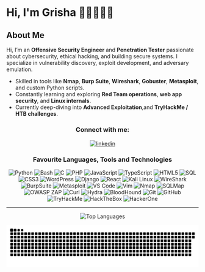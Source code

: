 # Hi, I'm Grisha 👋🏻👨🏻‍💻<h2 align="center">

## About Me

Hi, I’m an **Offensive Security Engineer** and **Penetration Tester** passionate about cybersecurity, ethical hacking, and building secure systems.
I specialize in vulnerability discovery, exploit development, and adversary emulation.
- Skilled in tools like **Nmap**, **Burp Suite**, **Wireshark**, **Gobuster**, **Metasploit**, and custom Python scripts.
- Constantly learning and exploring **Red Team operations**, **web app security**, and **Linux internals**.
- Currently deep-diving into **Advanced Exploitation**,and **TryHackMe / HTB challenges**.



<h3 align="center">Connect with me:</h3>
<p align="center">
  <a href="https://www.linkedin.com/in/grisha-petrosyan" target="_blank">
    <img align="center" src="https://raw.githubusercontent.com/rahuldkjain/github-profile-readme-generator/master/src/images/icons/Social/linked-in-alt.svg" alt="linkedin" height="30" width="40" />
  </a>
</p>

<h3 align="center">Favourite Languages, Tools and Technologies</h3>
<p align="center">
  <!-- Programming Languages & Web Technologies -->
  <img alt="Python" src="https://img.shields.io/badge/-Python-3776AB?style=flat&logo=python&logoColor=white" height="45" />
  <img alt="Bash" src="https://img.shields.io/badge/Bash-4EAA25?style=flat&logo=gnubash&logoColor=white" height="45" />
  <img alt="C" src="https://img.shields.io/badge/Language-00599C?style=flat&logo=c&logoColor=white" height="45" />
  <img alt="PHP" src="https://img.shields.io/badge/-PHP-777BB4?style=flat&logo=php&logoColor=white" height="45" />
  <img alt="JavaScript" src="https://img.shields.io/badge/-JavaScript-F7DF1E?style=flat&logo=javascript&logoColor=black" height="45" />
  <img alt="TypeScript" src="https://img.shields.io/badge/-TypeScript-3178C6?style=flat&logo=typescript&logoColor=black" height="45" />
  <img alt="HTML5" src="https://img.shields.io/badge/-HTML5-E34F26?style=flat&logo=html5&logoColor=white" height="45" />
  <img alt="SQL" src="https://img.shields.io/badge/-SQL-4479A1?style=flat&logo=postgresql&logoColor=white" height="45" />
  <img alt="CSS3" src="https://img.shields.io/badge/-CSS3-1572B6?style=flat&logo=css&logoColor=white" height="45"/>  
  <img alt="WordPress" src="https://img.shields.io/badge/-WordPress-21759B?style=flat&logo=wordpress&logoColor=white" height="45"/>
  <img alt="Django" src="https://img.shields.io/badge/-Django-092E20?style=flat&logo=django&logoColor=white" height="45"/>
  <img alt="React" src="https://img.shields.io/badge/-React-61DAFB?style=flat&logo=react&logoColor=white" height="45"/>
  <img alt="Kali Linux" src="https://img.shields.io/badge/Kali Linux-557C94?style=flat&logo=kalilinux&logoColor=white" height="45" />
  <img alt="WireShark" src="https://img.shields.io/badge/Wireshark-1679A7?style=flat&logo=wireshark&logoColor=white" height="45" />
  <img alt="BurpSuite" src="https://img.shields.io/badge/BurpSuite-FF6633?style=flat&logo=burpsuite&logoColor=white" height="45" /> 
  <img alt="Metasploit" src="https://img.shields.io/badge/Metasploit-2596CD?style=flat&logo=metasploit&logoColor=white" height="45" /> 
  <img alt="VS Code" src="https://img.shields.io/badge/-VSCode-007ACC?style=flat&logo=visual-studio-code&logoColor=white" height="45" />
  <img alt="Vim" src="https://img.shields.io/badge/Vim-019733?style=flat&logo=vim&logoColor=white" height="45" />
  <img alt="Nmap" src="https://img.shields.io/badge/Nmap-071D49?style=flat&logo=&logoColor=white" height="45" />
  <img alt="SQLMap" src="https://img.shields.io/badge/SQLmap-ECD53F?style=flat&logo=&logoColor=white" height="45"/>
  <img alt="OWASP ZAP" src="https://img.shields.io/badge/ZAProxy-00549E?style=flat&logo=zap&logoColor=white" height="45" />
  <img alt="Curl" src="https://img.shields.io/badge/Curl-073551?style=flat&logo=curl&logoColor=white" height="45" />
  <img alt="Hydra" src="https://img.shields.io/badge/Hydra-84A454?style=flat&logo=&logoColor=white" height="45" />
  <img alt="BloodHound" src="https://img.shields.io/badge/BloodHound-DD0700?style=flat&logo=&logoColor=white" height="45" />
  <img alt="Git" src="https://img.shields.io/badge/-Git-F05032?style=flat&logo=git&logoColor=white" height="45" />
  <img alt="GitHub" src="https://img.shields.io/badge/-GitHub-181717?style=flat&logo=github&logoColor=white" height="45" />
  <img alt="TryHackMe" src="https://img.shields.io/badge/-TryHackMe-212C42?style=flat&logo=tryhackme&logoColor=white" height="45" />
  <img alt="HackTheBox" src="https://img.shields.io/badge/-HackTheBox-9FEF00?style=flat&logo=hackthebox&logoColor=white" height="45" />
  <img alt="HackerOne" src="https://img.shields.io/badge/-HackerOne-494649?style=flat&logo=hackerone&logoColor=white" height="45" />
</p>

---

<p align="center">
  <!-- <img src="https://github-readme-stats.vercel.app/api?username=GLPtrs&show_icons=true&theme=radical" alt="GitHub Stats" width="48%" />  -->
  <img src="https://github-readme-stats.vercel.app/api/top-langs/?username=GLPtrs&layout=compact&theme=aura" alt="Top Languages" width="48%" />
</p>

<!-- Snake animation -->
<div align="center">
  <img src="https://raw.githubusercontent.com/ArevikKH/ArevikKH/output/github-snake-dark.svg" alt="snake animation" />
  <!--![snake gif](https://github.com/ArevikKH/ArevikKH/blob/output/github-snake-dark.svg)
  <img src="https://github.com/ArevikKH/ArevikKH/assets/your_image_id_here/snake.svg" alt="snake animation" /> -->
</div>

